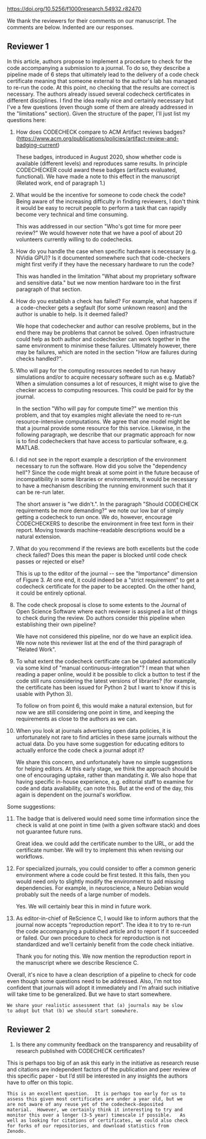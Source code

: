 <https://doi.org/10.5256/f1000research.54932.r82470>

We thank the reviewers for their comments on our manuscript.  The
comments are below.  Indented are our responses.


## Reviewer 1

In this article, authors propose to implement a procedure to check for
the code accompanying a submission to a journal. To do so, they
describe a pipeline made of 6 steps that ultimately lead to the
delivery of a code check certificate meaning that someone external to
the author's lab has managed to re-run the code. At this point, no
checking that the results are correct is necessary. The authors
already issued several codecheck certificates in different
disciplines. I find the idea really nice and certainly necessary but
I've a few questions (even though some of them are already addressed
in the "limitations" section). Given the structure of the paper, I'll
just list my questions here:


1. How does CODECHECK compare to ACM Artifact reviews badges?
(https://www.acm.org/publications/policies/artifact-review-and-badging-current)
 
    These badges, introduced in August 2020, show whether code is
    available (different levels) and reproduces same results.  In
    principle CODECHECKER could award these badges (artifacts
    evaluated, functional).  We have made a note to this effect in the
    manuscript (Related work, end of paragraph 1.)
 
2. What would be the incentive for someone to code check the code? Being
aware of the increasing difficulty in finding reviewers, I don't think
it would be easy to recruit people to perform a task that can rapidly
become very technical and time consuming.

    This was addressed in our section "Who's got time for more peer
    review?" We would however note that we have a pool of about 20
    volunteers currently willing to do codechecks.

3. How do you handle the case when specific hardware is necessary
(e.g. NVidia GPU)? Is it documented somewhere such that code-checkers
might first verify if they have the necessary hardware to run the
code?

    This was handled in the limitation "What about my proprietary
    software and sensitive data." but we now mention hardware too in
    the first paragraph of that section.
 
4. How do you establish a check has failed? For example, what happens if
a code-checker gets a segfault (for some unknown reason) and the
author is unable to help. Is it deemed failed?

    We hope that codechecker and author can resolve problems, but in
    the end there may be problems that cannot be solved.  Open
    infrastructure could help as both author and codechecker can work
    together in the same environment to minimise these failures.
    Ultimately however, there may be failures, which are noted in the
    section "How are failures during checks handled?".
 
5. Who will pay for the computing resources needed to run heavy
simulations and/or to acquire necessary software such as e.g. Matlab?
When a simulation consumes a lot of resources, it might wise to give
the checker access to computing resources. This could be paid for by
the journal.

    In the section "Who will pay for compute time?" we mention this
	problem, and that toy examples might alleviate the need to re-run
	resource-intensive computations.  We agree that one model might be
	that a journal provide some resource for this service.  Likewise,
	in the following paragraph, we describe that our pragmatic
	approach for now is to find codecheckers that have access to
	particular software, e.g. MATLAB.

 
6. I did not see in the report example a description of the environment
necessary to run the software. How did you solve the "dependency
hell"? Since the code might break at some point in the future because
of incompatibility in some libraries or environments, it would be
necessary to have a mechanism describing the running environment such
that it can be re-run later.

    The short answer is "we didn't.".  In the paragraph "Should
    CODECHECK requirements be more demanding?" we note our low bar of
    simply getting a codecheck to run once.  We do, however, encourage
    CODECHECKERS to describe the environment in free text form in
    their report.  Moving towards machine-readable descriptions would
    be a natural extension.

7. What do you recommend if the reviews are both excellents but the code
check failed? Does this mean the paper is blocked until code check
passes or rejected or else?


   This is up to the editor of the journal -- see the "Importance"
   dimension of Figure 3.  At one end, it could indeed be a "strict
   requirement" to get a codecheck certificate for the paper to be
   accepted.  On the other hand, it could be entirely optional.


8. The code check proposal is close to some extents to the Journal of
Open Science Software where each reviewer is assigned a list of things
to check during the review. Do authors consider this pipeline when
establishing their own pipeline?

   We have not considered this pipeline, nor do we have an explicit
   idea.  We now note this reviewer list  at the end of the third paragraph
   of "Related Work".
   
 
9. To what extent the codecheck certificate can be updated automatically
via some kind of "manual continuous-integration"? I mean that when
reading a paper online, would it be possible to click a button to test
if the code still runs considering the latest versions of libraries?
(for example, the certificate has been issued for Python 2 but I want
to know if this is usable with Python 3).

    To follow on from point 6, this would make a natural extension, but for
    now we are still considering one point in time, and keeping the
    requirements as close to the authors as we can.
 
10. When you look at journals advertising open data policies, it is
unfortunately not rare to find articles in these same journals without
the actual data. Do you have some suggestion for educating editors to
actually enforce the code check a journal adopt it?

    We share this concern, and unfortunately have no simple
    suggestions for helping editors.  At this early stage, we think
    the approach should be one of encouraging uptake, rather than
    mandating it.  We also hope that having specific in-house
    experience, e.g. editorial staff to examine for code and data
    availability, can note this.  But at the end of the day, this
    again is dependent on the journal's workflow.

    
Some suggestions:

11. The badge that is delivered would need some time information since the
check is valid at one point in time (with a given software stack) and
does not guarantee future runs.

    Great idea. we could add the certificate number to the URL, or add
    the certificate number.  We will try to implement this when
    revising our workflows.

 
12. For specialized journals, you could consider to offer a common generic
environment where a code could be first tested. It this fails, then
you would need only to slightly modify the environment to add missing
dependencies. For example, in neuroscience, a Neuro Debian would
probably suit the needs of a large number of models.

    Yes. We will certainly bear this in mind in future work.


13. As editor-in-chief of ReScience C, I would like to inform authors
that the journal now accepts "reproduction report". The idea it to try
to re-run the code accompanying a published article and to report if
it succeeded or failed. Our own procedure to check for reproduction is
not standardized and we'll certainly benefit from the code check
initiative.

    Thank you for noting this.  We now mention the reproduction report
    in the manuscript where we describe Rescience C.

Overall, it's nice to have a clean description of a pipeline to check
for code even though some questions need to be addressed. Also, I'm
not too confident that journals will adopt it immediately and I'm
afraid such initiative will take time to be generalized. But we have
to start somewhere.

    We share your realistic assessment that (a) journals may be slow
    to adopt but that (b) we should start somewhere.

## Reviewer 2


1. Is there any community feedback on the transparency and
reusability of research published with CODECHECK certificates?

This is perhaps too big of an ask this early in the
initiative as research reuse and citations are independent factors of
the publication and peer review of this specific paper - but I’d still
be interested in any insights the authors have to offer on this topic.


    This is an excellent question.  It is perhaps too early for us to
	assess this given most certificates are under a year old, but we
	are not aware of any reuse yet of the codecheck-deposited
	material.  However, we certainly think it interesting to try and
	monitor this over a longer (3-5 year) timescale if possible.   As
	well as looking for citations of certificates, we could also check
	for forks of our repositories, and download statistics from
	Zenodo.

